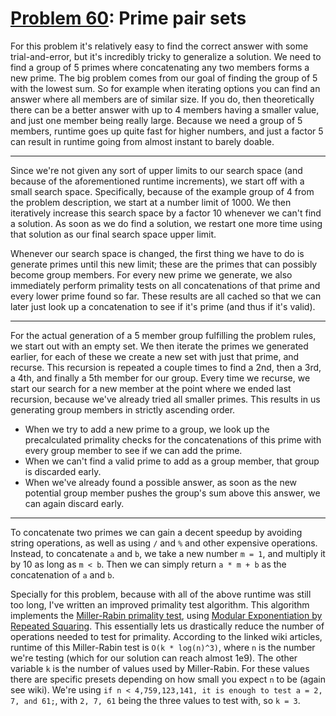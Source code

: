 # [Problem 60](https://projecteuler.net/problem=60): Prime pair sets

For this problem it's relatively easy to find the correct answer with some trial-and-error, but it's incredibly tricky to generalize a solution.
We need to find a group of 5 primes where concatenating any two members forms a new prime.
The big problem comes from our goal of finding the group of 5 with the lowest sum.
So for example when iterating options you can find an answer where all members are of similar size.
If you do, then theoretically there can be a better answer with up to 4 members having a smaller value, and just one member being really large.
Because we need a group of 5 members, runtime goes up quite fast for higher numbers, and just a factor 5 can result in runtime going from almost instant to barely doable.

---

Since we're not given any sort of upper limits to our search space (and because of the aforementioned runtime increments), we start off with a small search space.
Specifically, because of the example group of 4 from the problem description, we start at a number limit of 1000.
We then iteratively increase this search space by a factor 10 whenever we can't find a solution.
As soon as we do find a solution, we restart one more time using that solution as our final search space upper limit.

Whenever our search space is changed, the first thing we have to do is generate primes until this new limit; these are the primes that can possibly become group members.
For every new prime we generate, we also immediately perform primality tests on all concatenations of that prime and every lower prime found so far.
These results are all cached so that we can later just look up a concatenation to see if it's prime (and thus if it's valid).

---

For the actual generation of a 5 member group fulfilling the problem rules, we start out with an empty set.
We then iterate the primes we generated earlier, for each of these we create a new set with just that prime, and recurse.
This recursion is repeated a couple times to find a 2nd, then a 3rd, a 4th, and finally a 5th member for our group.
Every time we recurse, we start our search for a new member at the point where we ended last recursion, because we've already tried all smaller primes.
This results in us generating group members in strictly ascending order.

- When we try to add a new prime to a group, we look up the precalculated primality checks for the concatenations of this prime with every group member to see if we can add the prime.
- When we can't find a valid prime to add as a group member, that group is discarded early.
- When we've already found a possible answer, as soon as the new potential group member pushes the group's sum above this answer, we can again discard early.

---

To concatenate two primes we can gain a decent speedup by avoiding string operations, as well as using `/` and `%` and other expensive operations.
Instead, to concatenate `a` and `b`, we take a new number `m = 1`, and multiply it by 10 as long as `m < b`.
Then we can simply return `a * m + b` as the concatenation of `a` and `b`.

Specially for this problem, because with all of the above runtime was still too long, I've written an improved primality test algorithm.
This algorithm implements the [Miller-Rabin primality test](https://en.wikipedia.org/wiki/Miller%E2%80%93Rabin_primality_test), using [Modular Exponentiation by Repeated Squaring](https://en.wikipedia.org/wiki/Modular_exponentiation#Right-to-left_binary_method).
This essentially lets us drastically reduce the number of operations needed to test for primality.
According to the linked wiki articles, runtime of this Miller-Rabin test is `O(k * log(n)^3)`, where `n` is the number we're testing (which for our solution can reach almost 1e9).
The other variable `k` is the number of values used by Miller-Rabin.
For these values there are specific presets depending on how small you expect `n` to be (again see wiki).
We're using `if n < 4,759,123,141, it is enough to test a = 2, 7, and 61;`, with `2, 7, 61` being the three values to test with, so `k = 3`.
